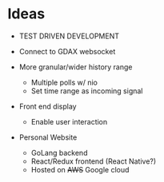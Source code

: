 # Ideas

- TEST DRIVEN DEVELOPMENT

- Connect to GDAX websocket

- More granular/wider history range
	- Multiple polls w/ nio
	- Set time range as incoming signal

- Front end display
	- Enable user interaction

- Personal Website
	- GoLang backend
	- React/Redux frontend (React Native?)
	- Hosted on ~~AWS~~ Google cloud
